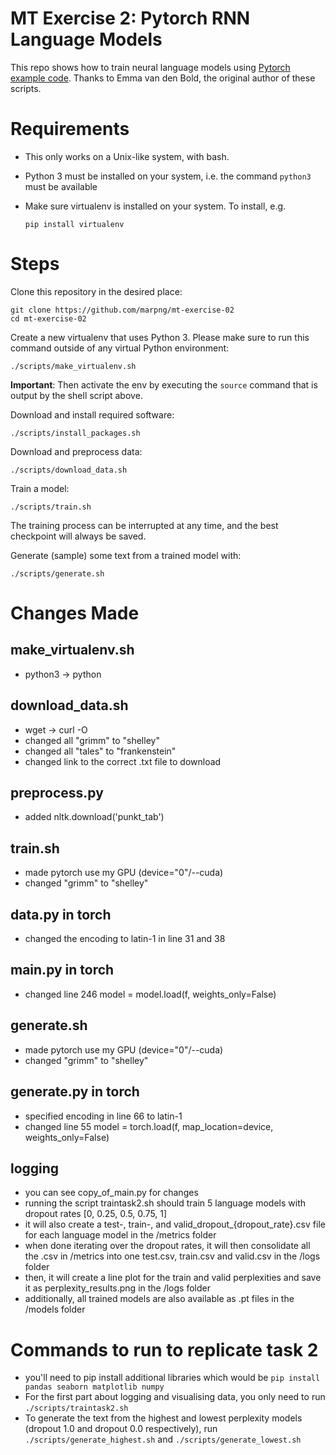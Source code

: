 # MT Exercise 2: Pytorch RNN Language Models

This repo shows how to train neural language models using [Pytorch example code](https://github.com/pytorch/examples/tree/master/word_language_model). Thanks to Emma van den Bold, the original author of these scripts. 

# Requirements

- This only works on a Unix-like system, with bash.
- Python 3 must be installed on your system, i.e. the command `python3` must be available
- Make sure virtualenv is installed on your system. To install, e.g.

    `pip install virtualenv`

# Steps

Clone this repository in the desired place:

    git clone https://github.com/marpng/mt-exercise-02
    cd mt-exercise-02

Create a new virtualenv that uses Python 3. Please make sure to run this command outside of any virtual Python environment:

    ./scripts/make_virtualenv.sh

**Important**: Then activate the env by executing the `source` command that is output by the shell script above.

Download and install required software:

    ./scripts/install_packages.sh

Download and preprocess data:

    ./scripts/download_data.sh

Train a model:

    ./scripts/train.sh

The training process can be interrupted at any time, and the best checkpoint will always be saved.

Generate (sample) some text from a trained model with:

    ./scripts/generate.sh



# Changes Made

## make_virtualenv.sh
- python3 -> python

## download_data.sh
- wget -> curl -O
- changed all "grimm" to "shelley"
- changed all "tales" to "frankenstein"
- changed link to the correct .txt file to download

## preprocess.py
- added nltk.download('punkt_tab')

## train.sh
- made pytorch use my GPU (device="0"/--cuda)
- changed "grimm" to "shelley"

## data.py in torch
- changed the encoding to latin-1 in line 31 and 38

## main.py in torch
- changed line 246 model = model.load(f, weights_only=False)

## generate.sh
- made pytorch use my GPU (device="0"/--cuda)
- changed "grimm" to "shelley"

## generate.py in torch
- specified encoding in line 66 to latin-1
- changed line 55 model = torch.load(f, map_location=device, weights_only=False)

## logging
- you can see copy_of_main.py for changes
- running the script traintask2.sh should train 5 language models with dropout rates [0, 0.25, 0.5, 0.75, 1]
- it will also create a test-, train-, and valid_dropout_{dropout_rate}.csv file for each language model in the /metrics folder
- when done iterating over the dropout rates, it will then consolidate all the .csv in /metrics into one test.csv, train.csv and valid.csv in the /logs folder
- then, it will create a line plot for the train and valid perplexities and save it as perplexity_results.png in the /logs folder
- additionally, all trained models are also available as .pt files in the /models folder

# Commands to run to replicate task 2
- you'll need to pip install additional libraries which would be
```pip install pandas seaborn matplotlib numpy```
- For the first part about logging and visualising data, you only need to run ```./scripts/traintask2.sh```
- To generate the text from the highest and lowest perplexity models (dropout 1.0 and dropout 0.0 respectively), run ```./scripts/generate_highest.sh``` and ```./scripts/generate_lowest.sh```